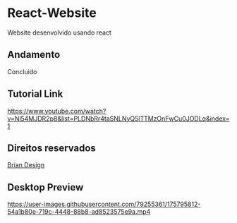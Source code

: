 # React-Website
Website desenvolvido usando react

## Andamento
Concluido

## Tutorial Link
https://www.youtube.com/watch?v=Nl54MJDR2p8&list=PLDNbRr4taSNLNyQ5lTTMzOnFwCu0JODLq&index=1

## Direitos reservados 
[Brian Design](https://www.youtube.com/channel/UCsKsymTY_4BYR-wytLjex7A)

## Desktop Preview
https://user-images.githubusercontent.com/79255361/175795812-54a1b80e-719c-4448-88b8-ad8523575e9a.mp4

